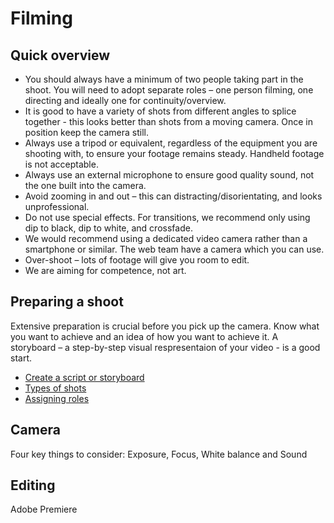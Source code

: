 # Filming

## Quick overview

* You should always have a minimum of two people taking part in the shoot. You will need to adopt separate roles – one person filming, one directing and ideally one for continuity/overview.
* It is good to have a variety of shots from different angles to splice together - this looks better than shots from a moving camera. Once in position keep the camera still.
* Always use a tripod or equivalent, regardless of the equipment you are shooting with, to ensure your footage remains steady. Handheld footage is not acceptable.
* Always use an external microphone to ensure good quality sound, not the one built into the camera.
* Avoid zooming in and out – this can distracting/disorientating, and looks unprofessional.
* Do not use special effects. For transitions, we recommend only using dip to black, dip to white, and crossfade.
* We would recommend using a dedicated video camera rather than a smartphone or similar. The web team have a camera which you can use.
* Over-shoot – lots of footage will give you room to edit.
* We are aiming for competence, not art. 

## Preparing a shoot

Extensive preparation is crucial before you pick up the camera. Know what you want to achieve and an idea of how you want to achieve it. A storyboard – a step-by-step visual respresentaion of your video - is a good start.

* [Create a script or storyboard](filming-preparing-a-shoot.md#creating-a-script)
* [Types of shots](filming-preparing-a-shoot.md#types-of-shot)
* [Assigning roles](filming-preparing-a-shoot.md#assigning-roles)

## Camera

Four key things to consider: Exposure, Focus, White balance and Sound

## Editing 

Adobe Premiere

